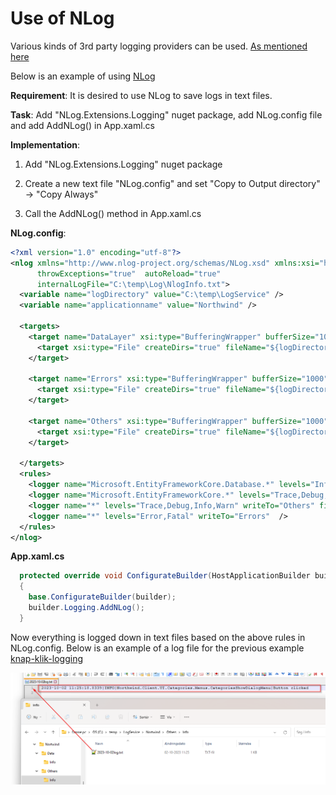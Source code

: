 # Use of NLog

Various kinds of 3rd party logging providers can be used. [As mentioned here](https://learn.microsoft.com/en-us/dotnet/core/extensions/logging-providers#third-party-logging-providers)

Below is an example of using [NLog](https://nlog-project.org/)

**Requirement**: It is desired to use NLog to save logs in text files.

**Task**: Add "NLog.Extensions.Logging" nuget package, add NLog.config file and add AddNLog() in App.xaml.cs

**Implementation**: 

1. Add "NLog.Extensions.Logging" nuget package

2. Create a new text file "NLog.config" and set "Copy to Output directory" -> "Copy Always"

3. Call the AddNLog() method in App.xaml.cs


**NLog.config**:
```xml
<?xml version="1.0" encoding="utf-8"?>
<nlog xmlns="http://www.nlog-project.org/schemas/NLog.xsd" xmlns:xsi="http://www.w3.org/2001/XMLSchema-instance"
      throwExceptions="true"  autoReload="true"
      internalLogFile="C:\temp\Log\NlogInfo.txt">
  <variable name="logDirectory" value="C:\temp\LogService" />
  <variable name="applicationname" value="Northwind" />

  <targets>
    <target name="DataLayer" xsi:type="BufferingWrapper" bufferSize="1000" flushTimeout="1000">
      <target xsi:type="File" createDirs="true" fileName="${logDirectory}\${applicationname}\Data\${level}\${shortdate}log.txt"  />
    </target>

    <target name="Errors" xsi:type="BufferingWrapper" bufferSize="1000" flushTimeout="1000">
      <target xsi:type="File" createDirs="true" fileName="${logDirectory}\${applicationname}\Errors\${level}\${shortdate}log.txt"  />
    </target>

    <target name="Others" xsi:type="BufferingWrapper" bufferSize="1000" flushTimeout="1000">
      <target xsi:type="File" createDirs="true" fileName="${logDirectory}\${applicationname}\Others\${level}\${shortdate}log.txt"  />
    </target>

  </targets>
  <rules>
    <logger name="Microsoft.EntityFrameworkCore.Database.*" levels="Info" writeTo="DataLayer" final="true"  />
    <logger name="Microsoft.EntityFrameworkCore.*" levels="Trace,Debug,Info,Warn"  final="true" />
    <logger name="*" levels="Trace,Debug,Info,Warn" writeTo="Others" final="true"  />
    <logger name="*" levels="Error,Fatal" writeTo="Errors"  />
  </rules>
</nlog>
```

**App.xaml.cs**
```c#
  protected override void ConfigurateBuilder(HostApplicationBuilder builder)
  {
    base.ConfigurateBuilder(builder);
    builder.Logging.AddNLog();
  }
```

Now everything is logged down in text files based on the above rules in NLog.config. Below is an example of a log file for the previous example [knap-klik-logging](log_application.md)

![Alt text](media/nlog.png)